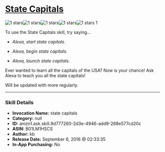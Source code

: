 # [State Capitals](http://alexa.amazon.com/#skills/amzn1.ask.skill.9d777260-2d3e-4946-add9-268e577cd20c)
![1 stars](../../images/ic_star_black_18dp_1x.png)![1 stars](../../images/ic_star_border_black_18dp_1x.png)![1 stars](../../images/ic_star_border_black_18dp_1x.png)![1 stars](../../images/ic_star_border_black_18dp_1x.png)![1 stars](../../images/ic_star_border_black_18dp_1x.png) 1

To use the State Capitals skill, try saying...

* *Alexa, start state capitals.*

* *Alexa, begin state capitals.*

* *Alexa, launch state capitals.*

Ever wanted to learn all the capitals of the USA? Now is your chance! Ask Alexa to teach you all the state capitals!

Will be updated with more regularly.

***

### Skill Details

* **Invocation Name:** state capitals
* **Category:** null
* **ID:** amzn1.ask.skill.9d777260-2d3e-4946-add9-268e577cd20c
* **ASIN:** B01LM1HSCS
* **Author:** kb
* **Release Date:** September 6, 2016 @ 02:33:35
* **In-App Purchasing:** No
